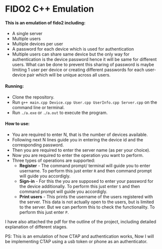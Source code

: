 # FIDO2 C++ Emulation
#### This is an emulation of fido2 including:
* A single server
* Multiple users
* Multiple devices per user
* A password for each device which is used for authentication
* Multiple users can share same device but the only way for authentication is the device password hence it will be same for different users. What can be done to prevent this sharing of password is maybe limiting 1 user per device or creating different passwords for each user-device pair which will be unique across all users.  

#### Running:
* Clone the repository.
* Run `g++ main.cpp Device.cpp User.cpp UserInfo.cpp Server.cpp` on the command line or terminal.
* Run `./a.exe` or `./a.out` to execute the program.

#### How to use:
* You are required to enter N, that is the number of devices available.
* Following next N lines guide you in entering the device id and the corresponding password.
* Then you are required to enter the server name (as per your choice).
* Now you are required to enter the operation you want to perform.
* Three types of operations are supported:
    * **Register** - The command prompt/ terminal will guide you to enter username. To perform this just enter `R` and then command prompt will guide you accordigly.
    * **Sign-in** - For this the you are supposed to enter your password for the device additionally.  To perform this just enter `S` and then command prompt will guide you accordigly.
    * **Print users** - This prints the username of the users registered with the server. This data is not actually open to the users, but is limited to the server. But we can perform this to check the functionality. To perform this just enter `P`. 

I have also attached the pdf for the outline of the project, including detailed explanation of different stages.

PS: This is an emulation of how CTAP and authentication works, Now I will be implementing CTAP using a usb token or phone as an authenticator.
